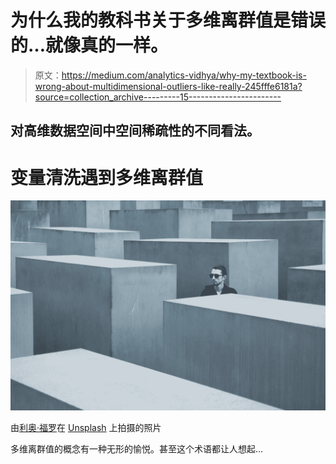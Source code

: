 # 为什么我的教科书关于多维离群值是错误的…就像真的一样。

> 原文：<https://medium.com/analytics-vidhya/why-my-textbook-is-wrong-about-multidimensional-outliers-like-really-245fffe6181a?source=collection_archive---------15----------------------->

## 对高维数据空间中空间稀疏性的不同看法。

# **变量清洗遇到多维离群值**

![](img/e10ad21b441ab0c2125a22b95527368d.png)

由[利奥·福罗](https://unsplash.com/@leofoureaux?utm_source=medium&utm_medium=referral)在 [Unsplash](https://unsplash.com?utm_source=medium&utm_medium=referral) 上拍摄的照片

多维离群值的概念有一种无形的愉悦。甚至这个术语都让人想起…